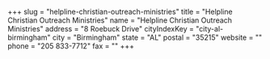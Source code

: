 +++
slug = "helpline-christian-outreach-ministries"
title = "Helpline Christian Outreach Ministries"
name = "Helpline Christian Outreach Ministries"
address = "8 Roebuck Drive"
cityIndexKey = "city-al-birmingham"
city = "Birmingham"
state = "AL"
postal = "35215"
website = ""
phone = "205 833-7712"
fax = ""
+++
